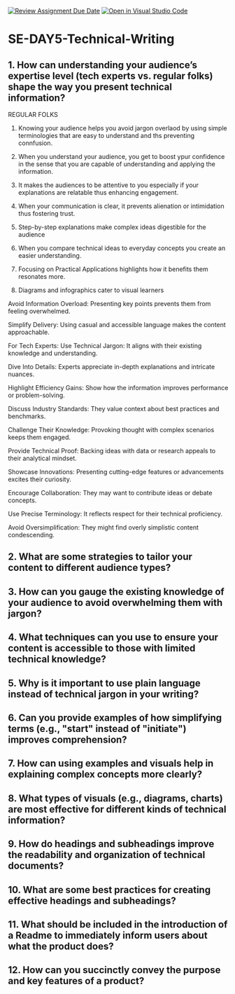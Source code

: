 [![Review Assignment Due Date](https://classroom.github.com/assets/deadline-readme-button-22041afd0340ce965d47ae6ef1cefeee28c7c493a6346c4f15d667ab976d596c.svg)](https://classroom.github.com/a/zsAR-pyY)
[![Open in Visual Studio Code](https://classroom.github.com/assets/open-in-vscode-2e0aaae1b6195c2367325f4f02e2d04e9abb55f0b24a779b69b11b9e10269abc.svg)](https://classroom.github.com/online_ide?assignment_repo_id=18651774&assignment_repo_type=AssignmentRepo)
# SE-DAY5-Technical-Writing
## 1. How can understanding your audience’s expertise level (tech experts vs. regular folks) shape the way you present technical information?

REGULAR FOLKS

1. Knowing your audience helps you avoid jargon overlaod by using simple terminologies that are easy to understand and ths preventing connfusion.

2. When you understand your audience, you get to boost ypur confidence in the sense that you are capable of understanding and applying the information.

3. It makes the audiences to be attentive to you especially if your explanations are relatable thus enhancing engagement.

4. When your communication is clear, it prevents alienation or intimidation thus fostering trust.

5. Step-by-step explanations make complex ideas digestible for the audience

6. When you compare technical ideas to everyday concepts you create an easier understanding.

7. Focusing on Practical Applications highlights how it benefits them resonates more.

8. Diagrams and infographics cater to visual learners

Avoid Information Overload: Presenting key points prevents them from feeling overwhelmed.

Simplify Delivery: Using casual and accessible language makes the content approachable.

For Tech Experts:
Use Technical Jargon: It aligns with their existing knowledge and understanding.

Dive Into Details: Experts appreciate in-depth explanations and intricate nuances.

Highlight Efficiency Gains: Show how the information improves performance or problem-solving.

Discuss Industry Standards: They value context about best practices and benchmarks.

Challenge Their Knowledge: Provoking thought with complex scenarios keeps them engaged.

Provide Technical Proof: Backing ideas with data or research appeals to their analytical mindset.

Showcase Innovations: Presenting cutting-edge features or advancements excites their curiosity.

Encourage Collaboration: They may want to contribute ideas or debate concepts.

Use Precise Terminology: It reflects respect for their technical proficiency.

Avoid Oversimplification: They might find overly simplistic content condescending.

## 2. What are some strategies to tailor your content to different audience types?
## 3. How can you gauge the existing knowledge of your audience to avoid overwhelming them with jargon?
## 4. What techniques can you use to ensure your content is accessible to those with limited technical knowledge?
## 5. Why is it important to use plain language instead of technical jargon in your writing?
## 6. Can you provide examples of how simplifying terms (e.g., "start" instead of "initiate") improves comprehension?
## 7. How can using examples and visuals help in explaining complex concepts more clearly?
## 8. What types of visuals (e.g., diagrams, charts) are most effective for different kinds of technical information?
## 9. How do headings and subheadings improve the readability and organization of technical documents?
## 10. What are some best practices for creating effective headings and subheadings?
## 11. What should be included in the introduction of a Readme to immediately inform users about what the product does?
## 12. How can you succinctly convey the purpose and key features of a product?
